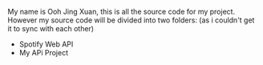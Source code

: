 My name is Ooh Jing Xuan, this is all the source code for my project. However my source code will be divided into two folders: (as i couldn't get it to sync with each other)
- Spotify Web API
- My APi Project
